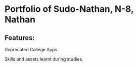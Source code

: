 # Portfolio of Sudo-Nathan, N-8, Nathan

## Features:

Deprecated College Apps

Skills and assets learnt during studies.
